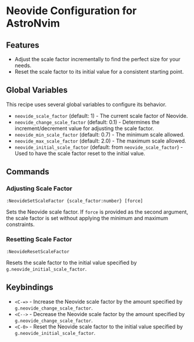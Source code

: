 # Neovide Configuration for AstroNvim

## Features

- Adjust the scale factor incrementally to find the perfect size for your needs.
- Reset the scale factor to its initial value for a consistent starting point.

## Global Variables

This recipe uses several global variables to configure its behavior.

- `neovide_scale_factor` (default: 1) - The current scale factor of Neovide.
- `neovide_change_scale_factor` (default: 0.1) - Determines the increment/decrement value for adjusting the scale factor.
- `neovide_min_scale_factor` (default: 0.7) - The minimum scale allowed.
- `neovide_max_scale_factor` (default: 2.0) - The maximum scale allowed.
- `neovide_initial_scale_factor` (default: from `neovide_scale_factor`) - Used to have the scale factor reset to the initial value.

## Commands

### Adjusting Scale Factor

`:NeovideSetScaleFactor {scale_factor:number} [force]`

Sets the Neovide scale factor. If `force` is provided as the second argument, the scale factor is set without applying the minimum and maximum constraints.

### Resetting Scale Factor

`:NeovideResetScaleFactor`

Resets the scale factor to the initial value specified by `g.neovide_initial_scale_factor`.

## Keybindings

- `<C-=>` - Increase the Neovide scale factor by the amount specified by `g.neovide_change_scale_factor`.
- `<C-->` - Decrease the Neovide scale factor by the amount specified by `g.neovide_change_scale_factor`.
- `<C-0>` - Reset the Neovide scale factor to the initial value specified by `g.neovide_initial_scale_factor`.

